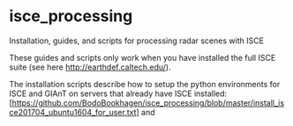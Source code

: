 # isce_processing
Installation, guides, and scripts for processing radar scenes with ISCE

These guides and scripts only work when you have installed the full ISCE suite (see here http://earthdef.caltech.edu/).

The installation scripts describe how to setup the python environments for ISCE and GIAnT on servers that already have ISCE installed: [https://github.com/BodoBookhagen/isce_processing/blob/master/install_isce201704_ubuntu1604_for_user.txt] and 
